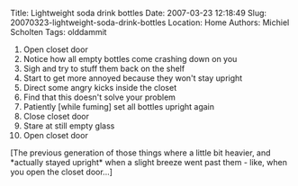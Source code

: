 Title: Lightweight soda drink bottles
Date: 2007-03-23 12:18:49
Slug: 20070323-lightweight-soda-drink-bottles
Location: Home
Authors: Michiel Scholten
Tags: olddammit

<ol>
<li>Open closet door</li>
<li>Notice how all empty bottles come crashing down on you</li>
<li>Sigh and try to stuff them back on the shelf</li>
<li>Start to get more annoyed because they won't stay upright</li>
<li>Direct some angry kicks inside the closet</li>
<li>Find that this doesn't solve your problem</li>
<li>Patiently [while fuming] set all bottles upright again</li>
<li>Close closet door</li>
<li>Stare at still empty glass</li>
<li>Open closet door</li>
</ol>

<p>[The previous generation of those things where a little bit heavier, and *actually stayed upright* when a slight breeze went past them - like, when you open the closet door...]</p>